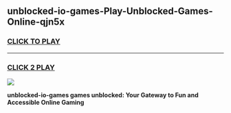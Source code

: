 
## unblocked-io-games-Play-Unblocked-Games-Online-qjn5x
<h3>
<a href="https://premium76.site?title=unblocked-io-games&ref=25A">CLICK TO PLAY</a></h3>
<hr>

<h3>
<a href="https://premium76.site?title=unblocked-io-games&ref=25A">CLICK 2 PLAY</a>
  
</h3>

<a href="https://premium76.site?title=unblocked-io-games&ref=25A"><img src="https://clearcache.store/games.png"></a>


**unblocked-io-games games unblocked: Your Gateway to Fun and Accessible Online Gaming**
